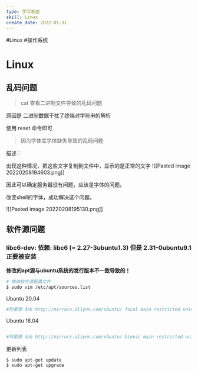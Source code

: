 ```yaml
---
type: 学习总结
skill: Linux
create_date: 2022-01-31
---
```


#Linux #操作系统 

# Linux

## 乱码问题

>cat 查看二进制文件导致的乱码问题

原因是 二进制数据干扰了终端对字符串的解析

使用 reset 命令即可

> 因为字体库字体缺失导致的乱码问题

描述：

出现这种情况，把这些文字复制到文件中，显示的是正常的文字
![[Pasted image 20220208194603.png]]

因此可以确定服务器没有问题，应该是字体的问题。

改变shell的字体，成功解决这个问题。

![[Pasted image 20220208195130.png]]


## 软件源问题

### libc6-dev: 依赖: libc6 (= 2.27-3ubuntu1.3) 但是 2.31-0ubuntu9.1 正要被安装

**修改的apt源与ubuntu系统的发行版本不一致导致的！**

```bash
# 修改软件源配置文件
$ sudo vim /etc/apt/sources.list
```

Ubuntu 20.04 

```bash
#阿里源 deb http://mirrors.aliyun.com/ubuntu/ focal main restricted universe multiverse deb-src http://mirrors.aliyun.com/ubuntu/ focal main restricted universe multiverse deb http://mirrors.aliyun.com/ubuntu/ focal-security main restricted universe multiverse deb-src http://mirrors.aliyun.com/ubuntu/ focal-security main restricted universe multiverse deb http://mirrors.aliyun.com/ubuntu/ focal-updates main restricted universe multiverse deb-src http://mirrors.aliyun.com/ubuntu/ focal-updates main restricted universe multiverse deb http://mirrors.aliyun.com/ubuntu/ focal-backports main restricted universe multiverse deb-src http://mirrors.aliyun.com/ubuntu/ focal-backports main restricted universe multiverse deb http://mirrors.aliyun.com/ubuntu/ focal-proposed main restricted universe multiverse deb-src http://mirrors.aliyun.com/ubuntu/ focal-proposed main restricted universe multiverse
```


Ubuntu 18.04

```bash

#阿里源 deb http://mirrors.aliyun.com/ubuntu/ bionic main restricted universe multiverse deb http://mirrors.aliyun.com/ubuntu/ bionic-security main restricted universe multiverse deb http://mirrors.aliyun.com/ubuntu/ bionic-updates main restricted universe multiverse deb http://mirrors.aliyun.com/ubuntu/ bionic-proposed main restricted universe multiverse deb http://mirrors.aliyun.com/ubuntu/ bionic-backports main restricted universe multiverse deb-src http://mirrors.aliyun.com/ubuntu/ bionic main restricted universe multiverse deb-src http://mirrors.aliyun.com/ubuntu/ bionic-security main restricted universe multiverse deb-src http://mirrors.aliyun.com/ubuntu/ bionic-updates main restricted universe multiverse deb-src http://mirrors.aliyun.com/ubuntu/ bionic-proposed main restricted universe multiverse deb-src http://mirrors.aliyun.com/ubuntu/ bionic-backports main restricted universe multiverse
```

更新列表

```bash
$ sudo apt-get update 
$ sudo apt-get upgrade
```

